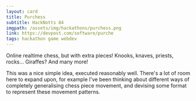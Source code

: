 ```yaml
---
layout: card
title: Purchess
subtitle: HackNotts 84
imgpath: /assets/img/hackathons/purchess.png
link: https://devpost.com/software/purche
tags: hackathon game webdev
---
```


Online realtime chess, but with extra pieces! Knooks, knaves, priests, rocks... Giraffes? And many more!

This was a nice simple idea, executed reasonably well. There's a lot of room here to expand upon, for example I've been thinking about different ways of completely generalising chess piece movement, and devising some format to represent these movement patterns.
